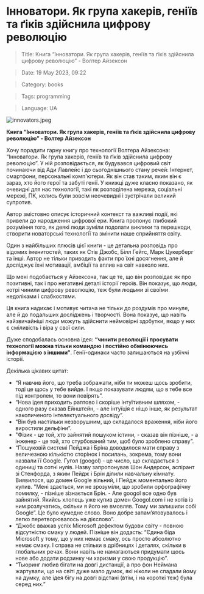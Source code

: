# Інноватори. Як група хакерів, геніїв та ґіків здійснила цифрову революцію

> Title: Книга “Інноватори. Як група хакерів, геніїв та ґіків здійснила цифрову революцію” - Волтер Айзексон

> Date: 19 May 2023, 09:22

> Category: books

> Tags: programming

> Language: UA

![innovators.jpeg](https://res.craft.do/user/full/b5a256f3-51ff-c8e5-10fe-9343b6a0451d/doc/6FF2F4C9-45D7-4964-800D-74474AE43733/5E36A277-34B0-459B-BBC8-250A64D7C5EE_2/AMEhOSzeyxAjpVYxdAPLKx1vNavoWF96YOb0T4iunxwz/innovators.jpeg)

**Книга “Інноватори. Як група хакерів, геніїв та ґіків здійснила цифрову революцію” - Волтер Айзексон**

Хочу порадити гарну книгу про технології Волтера Айзексона: “Інноватори. Як група хакерів, геніїв та ґіків здійснила цифрову революцію”. У ній розповідається, як будувався цифровий світ починаючи від Ади Лавлейс і до сьогоднішнього стану речей: Інтернет, смартфони, персональні комп'ютери. Як він став таким, яким він є зараз, хто його герої та забуті генії. У книжці дуже класно показано, як очевидні для нас технології, такі як розподілена мережа, соціальні мережі, ПК, колись були зовсім неочевидні і зустрічали великий супротив.

Автор змістовно описує історичний контекст та важливі події, які привели до народження цифрової ери. Книга пропонує глибокий розуміння того, як деякі люди зуміли подолати виклики та перешкоди, створити новаторські технології та змінити наше сприйняття світу.

Один з найбільших плюсів цієї книги - це детальна розповідь про відомих іменитостей, таких як Стів Джобс, Білл Гейтс, Марк Цукерберг та інші. Автор не тільки приводить факти про їхні досягнення, але й досліджує їхні мотивації, амбіції та вплив на світ навколо них.

Що мені подобається у Айзексона, так це те, що він розповідає як про позитивні, так і про негативні деталі історії героїв. Він показує, що люди, котрі чинили цифрову революцію, теж були людьми зі своїми недоліками і слабкостями.

Ця книга надихає і мотивує читача не тільки до роздумів про минуле, але й до подальших досліджень і творчості. Вона показує, що навіть найзвичайніші люди можуть здійснити неймовірні здобутки, якщо у них є сміливість і віра у свої сили.

Дуже сподобалась основна ідея: **“чинити революції і просувати технології можна тільки командою і постійно обмінюючись інформацією з іншими”**. Генії-одинаки часто залишаються на узбіччі історії.

Декілька цікавих цитат:

- “Я навчив його, що треба зображати, ніби ти можеш щось зробити, тоді це щось у тебе вийде. І якщо показувати людям, що в тебе все під контролем, то вони повірять”.
- “Нова ідея приходить раптово і скоріше інтуїтивним шляхом, - одного разу сказав Ейнштейн, - але інтуїція є ніщо інше, як результат накопиченого інтелектуального досвіду”.
- “Він був настільки незворушним, що складалося враження, ніби його виростили дельфіни”.
- "Фізик - це той, хто зайнятий пошуком істини, - сказав він пізніше, - а інженер - це той, хто стурбований тим, щоб було зроблено справу”.
- “Пошуковій системі Пейджа і Бріна доводилося мати справу з величезною кількістю сторінок і посилань, зокрема, тому вони назвали її Google. Гугол (googol) - це число, що складається з одиниці та сотні нулів. Назву запропонував Шон Андерсон, аспірант зі Стенфорда, з яким Пейдж і Брін ділили навчальну кімнату. Виявилося, що домен Google вільний, і Пейдж моментально його купив. "Мені здається, ми не зрозуміли, що зробили орфографічну помилку, - пізніше зізнається Брін. - Але googol все одно був зайнятий. Якийсь хлопець уже купив домен Googol.com і не хотів із ним розлучатись, скільки я його не вмовляв. Тому ми залишили собі Google”. Це було кумедне слово. Воно добре запам’ятовувалось і легко перетворювалось на дієслово”.
- “Джобс вважав успіх Microsoft дефектом будови світу - повною відсутністю смаку у людей. Пізніше він додасть: “Єдина біда Microsoft у тому, що у них немає смаку, ось просто абсолютно немає смаку. І справа не стільки в дрібницях і деталях, скільки в глобальних речах. Вони навіть не намагаються придумати щось нове або додати родзинку чи харизми у свою продукцію”.
- “Тьюринг любив бігати на довгі дистанції, а про фон Неймана жартували, що на світі дуже мало думок, які ніколи не спадали йому на думку, але ідея бігу на довгі відстані (втім, і на короткі теж) була серед них.”

